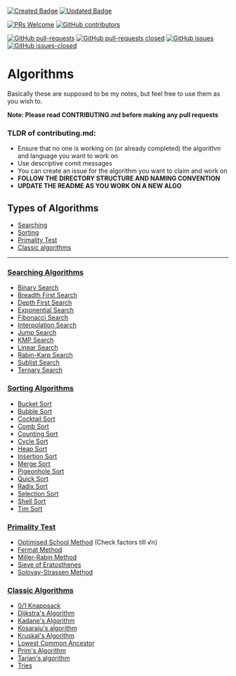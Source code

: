 [![Created Badge](https://badges.pufler.dev/created/deutranium/Algorithms)](https://badges.pufler.dev)
[![Updated Badge](https://badges.pufler.dev/updated/deutranium/Algorithms)](https://badges.pufler.dev)

[![PRs Welcome](https://img.shields.io/badge/PRs-welcome-brightgreen.svg)](http://makeapullrequest.com)
[![GitHub contributors](https://img.shields.io/github/contributors/deutranium/Algorithms.svg)](https://GitHub.com/deutranium/Algorithms/graphs/contributors/)

[![GitHub pull-requests](https://img.shields.io/github/issues-pr/deutranium/Algorithms.svg)](https://GitHub.com/deutranium/Algorithms/pull/)
[![GitHub pull-requests closed](https://img.shields.io/github/issues-pr-closed/deutranium/Algorithms.svg)](https://github.com/deutranium/Algorithms/pulls?q=is%3Apr+is%3Aclosed)
[![GitHub issues](https://img.shields.io/github/issues/deutranium/Algorithms.svg)](https://GitHub.com/deutranium/Algorithms/issues/)
[![GitHub issues-closed](https://img.shields.io/github/issues-closed/deutranium/Algorithms.svg)](https://GitHub.com/deutranium/Algorithms/issues?q=is%3Aissue+is%3Aclosed)


# Algorithms

Basically these are supposed to be my notes, but feel free to use them as you wish to.

**Note: Please read CONTRIBUTING.md before making any pull requests**

### TLDR of contributing.md:

- Ensure that no one is working on (or already completed) the algorithm and language you want to work on
- Use descriptive comit messages
- You can create an issue for the algorithm you want to claim and work on
- **FOLLOW THE DIRECTORY STRUCTURE AND NAMING CONVENTION**
- **UPDATE THE README AS YOU WORK ON A NEW ALGO**


## Types of Algorithms

- [Searching](#searching-algorithms)
- [Sorting](#sorting-algorithms)
- [Primality Test](#primality-test)
- [Classic algorithms](#classic-algorithms)

<hr>

### [Searching Algorithms](searchingAlgo)
- [Binary Search](searchingAlgo/binarySearch)
- [Breadth First Search](searchingAlgo/breadthFirstSearch)
- [Depth First Search](searchingAlgo/DepthFirstSearch)
- [Exponential Search](searchingAlgo/exponentialSearch)
- [Fibonacci Search](searchingAlgo/fibonacciSearch)
- [Interpolation Search](searchingAlgo/interpolationSearch)
- [Jump Search](searchingAlgo/jumpSearch)
- [KMP Search](searchingAlgo/kmpSearch)
- [Linear Search](searchingAlgo/linearSearch)
- [Rabin-Karp Search](searchingAlgo/rabinKarpSearch)
- [Sublist Search](searchingAlgo/sublistSearch)
- [Ternary Search](searchingAlgo/ternarySearch)

### [Sorting Algorithms](sortingAlgo)
- [Bucket Sort](sortingAlgo/bucketsort)
- [Bubble Sort](sortingAlgo/bubbleSort)
- [Cocktail Sort](sortingAlgo/cocktailSort)
- [Comb Sort](sortingAlgo/combSort)
- [Counting Sort](sortingAlgo/countingSort)
- [Cycle Sort](sortingAlgo/cycleSort)
- [Heap Sort](sortingAlgo/heapSort)
- [Insertion Sort](sortingAlgo/insertionSort)
- [Merge Sort](sortingAlgo/mergeSort)
- [Pigeonhole Sort](sortingAlgo/pigeonholeSort)
- [Quick Sort](sortingAlgo/quickSort)
- [Radix Sort](sortingAlgo/radixSort)
- [Selection Sort](sortingAlgo/selectionSort)
- [Shell Sort](sortingAlgo/ShellSort)
- [Tim Sort](sortingAlgo/timSort)

### [Primality Test](primalityTest)
- [Optimised School Method](primalityTest/optimisedSchoolMethod) (Check factors till √n)
- [Fermat Method](primalityTest/fermatMethod)
- [Miller-Rabin Method](primalityTest/millerRabinMethod)
- [Sieve of Eratosthenes](primalityTest/Sieve%20of%20Eratosthenes)
- [Solovay-Strassen Method](primalityTest/solovayStrassenMethod)

### [Classic Algorithms](classicalAlgos)
- [0/1 Knappsack](classicalAlgos/0-1KnappSack)
- [Dijkstra's Algorithm](classicalAlgos/dijkstrasAlgorithm)
- [Kadane's Algorithm](classicalAlgos/kadanesAlgorithm)
- [Kosaraju's algorithm](classicalAlgos/kosarajusAlgorithm)
- [Kruskal's Algorithm](classicalAlgos/kruskalsAlgorithm)
- [Lowest Common Ancestor](classicalAlgos/lowestCommonAncestorBinaryTrees)
- [Prim's Algorithm](classicalAlgos/primsAlgoMST)
- [Tarjan's algorithm](classicalAlgos/tarjansAlgo)
- [Tries](classicalAlgos/tries)


